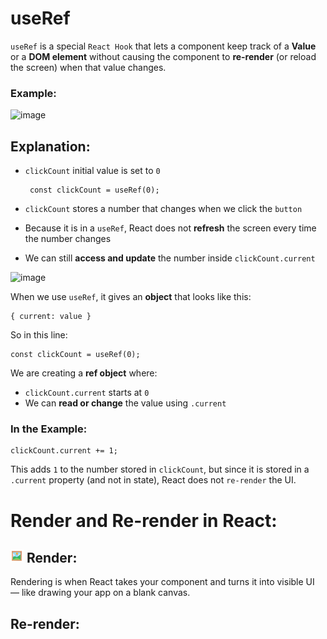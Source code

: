 # useRef

`useRef` is a special `React Hook` that lets a component keep track of a **Value** or a **DOM element** without causing the component to **re-render** (or reload the screen) when that value changes.

### Example:
![image](https://github.com/user-attachments/assets/29fe33db-e09a-44e5-8e58-4c00a2c8d7b5)

## Explanation:
 - `clickCount` initial value is set to `0`
   
   ```
    const clickCount = useRef(0);
   ```   
 - `clickCount` stores a number that changes when we click the `button`
 - Because it is in a `useRef`, React does not **refresh** the screen every time the number changes
 - We can still **access and update** the number inside `clickCount.current`
   
![image](https://github.com/user-attachments/assets/6826b450-306c-4e47-8e48-8ea7fa4c49da)

When we use `useRef`, it gives an **object** that looks like this:
```
{ current: value }
```
So in this line:

```
const clickCount = useRef(0);
```

We are creating a **ref object** where:
 - `clickCount.current` starts at `0`
 - We can **read or change** the value using `.current`
   
### In the Example:
```
clickCount.current += 1;
```
This adds `1` to the number stored in `clickCount`, but since it is stored in a `.current` property (and not in state), React does not `re-render` the UI.

# Render and Re-render in React:
##  ![GitHub Icon](https://github.com/RubiyaHud/useState-useRef-React/blob/main/render.png) Render:
 Rendering is when React takes your component and turns it into visible UI — like drawing your app on a blank canvas.
## Re-render:




